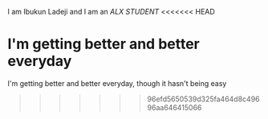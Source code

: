 I am Ibukun Ladeji and I am an _ALX_ _STUDENT_
<<<<<<< HEAD

I'm getting better and better everyday
=======
I'm getting better and better everyday, though it hasn't being easy
>>>>>>> 96efd5650539d325fa464d8c49696aa646415066
